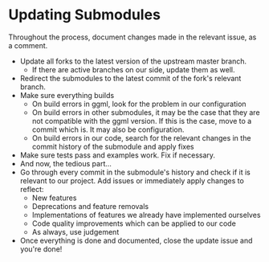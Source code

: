 # Updating Submodules

Throughout the process, document changes made in the relevant issue, as a comment.

* Update all forks to the latest version of the upstream master branch.
    * If there are active branches on our side, update them as well.
* Redirect the submodules to the latest commit of the fork's relevant branch.
* Make sure everything builds 
    * On build errors in ggml, look for the problem in our configuration
    * On build errors in other submodules, it may be the case that they are not compatible with the ggml version. If this is the case, move to a commit which is. It may also be configuration.
    * On build errors in our code, search for the relevant changes in the commit history of the submodule and apply fixes
* Make sure tests pass and examples work. Fix if necessary.
* And now, the tedious part...
* Go through every commit in the submodule's history and check if it is relevant to our project. Add issues or immediately apply changes to reflect:
    * New features
    * Deprecations and feature removals
    * Implementations of features we already have implemented ourselves
    * Code quality improvements which can be applied to our code
    * As always, use judgement
* Once everything is done and documented, close the update issue and you're done!
